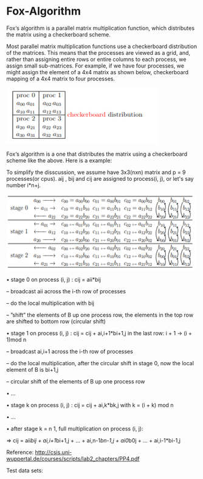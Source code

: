 # Fox-Algorithm
Fox‘s algorithm is a parallel matrix multiplication function, which distributes the matrix using a checkerboard scheme.

Most parallel matrix multiplication functions use a checkerboard distribution of the matrices. This means that the processes are viewed as a grid, and, rather than assigning entire rows or entire columns to each process, we assign small sub-matrices. For example, if we have four processes, we might assign the element of a 4x4 matrix as shown below, checkerboard mapping of a 4x4 matrix to four processes.

<img src="https://github.com/DakaiZhou/Fox-Algorithm/blob/master/checkerboard.png" height="150" width="400">

Fox‘s algorithm is a one that distributes the matrix using a checkerboard scheme like the above. Here is a example:

To simplify the disscussion, we assume have 3x3(nxn) matrix and p = 9 processes(or cpus). aij , bij and cij are assigned to process(i, j), or  let's say number i*n+j.

<img src="https://github.com/DakaiZhou/Fox-Algorithm/blob/master/fox.png" height="200" width="500">

• stage 0 on process (i, j) : cij = aii*bij

– broadcast aii across the i-th row of processes

– do the local multiplication with bij

– ”shift” the elements of B up one process row, the elements in the top row are shifted to bottom row (circular shift)

• stage 1 on process (i, j) : cij = cij + ai,i+1*bi+1,j in the last row: i + 1 -> (i + 1)mod n

– broadcast ai,i+1 across the i-th row of processes

– do the local multiplication, after the circular shift in stage 0, now the local element of B is bi+1,j

– circular shift of the elements of B up one process row

• ...

• stage k on process (i, j) : cij = cij + ai,k*bk,j with k = (i + k) mod n

• ...

• after stage k = n  1, full multiplication on process (i, j):

=> cij = aii*bij + ai,i+1*bi+1,j + ... + ai,n-1*bn-1,j + ai0*b0j + ... + ai,i-1*bi-1,j

Reference: http://csis.uni-wuppertal.de/courses/scripts/lab2_chapters/PP4.pdf

Test data sets:
